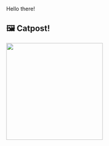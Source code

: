 Hello there!



## 🖼️ Catpost!

<sub>
    <img src="https://cdn2.thecatapi.com/images/83r.gif" height="256">
</sub>

